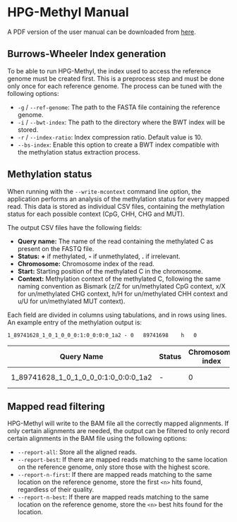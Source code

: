 
HPG-Methyl Manual
=================

A PDF version of the user manual can be downloaded from [here](manual.pdf).



## Burrows-Wheeler Index generation

To be able to run HPG-Methyl, the index used to access the reference genome must
be created first. This is a preprocess step and must be done only once for each
reference genome. The process can be tuned with the following options:

* `-g` / `--ref-genome`: The path to the FASTA file containing the reference
  genome.
* `-i` / `--bwt-index`: The path to the directory where the BWT index will
be stored.
* `-r` / `--index-ratio`: Index compression ratio. Default value is 10.
* `--bs-index`: Enable this option to create a BWT index compatible with the
  methylation status extraction process.



## Methylation status

When running with the `--write-mcontext` command line option, the
application performs an analysis of the methylation status for every
mapped read. This data is stored as individual CSV files, containing
the methylation status for each possible context (CpG, CHH, CHG and MUT).

The output CSV files have the following fields:

* **Query name:** The name of the read containing the methylated C as present
  on the FASTQ file.
* **Status:** **+** if methylated, **-** if unmethylated, **.** if irrelevant.
* **Chromosome:** Chromosome index of the read.
* **Start:** Starting position of the methylated C in the chromosome.
* **Context:** Methylation context of the methylated C, following the same
  naming convention as Bismark (z/Z for un/methylated CpG context, x/X for
  un/methylated CHG context, h/H for un/methylated CHH context and u/U for
  un/methylated MUT context).

Each field are divided in columns using tabulations, and in rows using lines.
An example entry of the methylation output is:


`1_89741628_1_0_1_0_0_0:1:0_0:0:0_1a2 -	0	89741698	h	0`

| Query Name | Status | Chromosome index | Start | Context | Strand |
|------------|--------|------------|-------|---------|--------|
|1_89741628_1_0_1_0_0_0:1:0_0:0:0_1a2|-|0|89741698|Unmeth CHH|Positive|



## Mapped read filtering

HPG-Methyl will write to the BAM file all the correctly mapped alignments. If
only certain alignments are needed, the output can be filtered to only record
certain alignments in the BAM file using the following options:

* `--report-all`: Store all the aligned reads.
* `--report-best`: If there are mapped reads matching to the same location on the
  reference genome, only store those with the highest score.
* `--report-n-first`: If there are mapped reads matching to the same location on the
  reference genome, store the first `<n>` hits found, regardless of their quality.
* `--report-n-best`: If there are mapped reads matching to the same location on the
  reference genome, store the `<n>` best hits found for the location.
